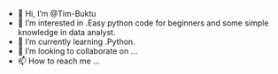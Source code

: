 - 👋 Hi, I’m @Tim-Buktu
- 👀 I’m interested in .Easy python code for beginners and some simple knowledge in data analyst.
- 🌱 I’m currently learning .Python.
- 💞️ I’m looking to collaborate on ...
- 📫 How to reach me ...

<!---
Tim-Buktu/Tim-Buktu is a ✨ special ✨ repository because its `README.md` (this file) appears on your GitHub profile.
You can click the Preview link to take a look at your changes.
--->
